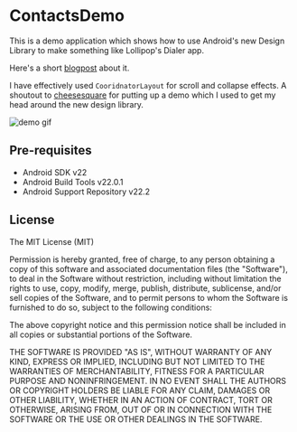 # ContactsDemo

This is a demo application which shows how to use Android's new Design Library to make something like Lollipop's Dialer app.

Here's a short [blogpost](http://www.jayrambhia.com/blog/contacts-demo/) about it.

I have effectively used `CooridnatorLayout` for scroll and collapse effects. A shoutout to [cheesesquare](https://github.com/chrisbanes/cheesesquare)
for putting up a demo which I used to get my head around the new design library.

![demo gif](https://raw.githubusercontent.com/jayrambhia/contactsdemo/master/images/demo1.gif)

Pre-requisites
--------------

- Android SDK v22
- Android Build Tools v22.0.1
- Android Support Repository v22.2

License
-------

The MIT License (MIT)

Permission is hereby granted, free of charge, to any person obtaining a copy
of this software and associated documentation files (the "Software"), to deal
in the Software without restriction, including without limitation the rights
to use, copy, modify, merge, publish, distribute, sublicense, and/or sell
copies of the Software, and to permit persons to whom the Software is
furnished to do so, subject to the following conditions:

The above copyright notice and this permission notice shall be included in
all copies or substantial portions of the Software.

THE SOFTWARE IS PROVIDED "AS IS", WITHOUT WARRANTY OF ANY KIND, EXPRESS OR
IMPLIED, INCLUDING BUT NOT LIMITED TO THE WARRANTIES OF MERCHANTABILITY,
FITNESS FOR A PARTICULAR PURPOSE AND NONINFRINGEMENT. IN NO EVENT SHALL THE
AUTHORS OR COPYRIGHT HOLDERS BE LIABLE FOR ANY CLAIM, DAMAGES OR OTHER
LIABILITY, WHETHER IN AN ACTION OF CONTRACT, TORT OR OTHERWISE, ARISING FROM,
OUT OF OR IN CONNECTION WITH THE SOFTWARE OR THE USE OR OTHER DEALINGS IN
THE SOFTWARE.

